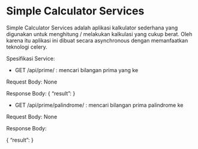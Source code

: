 # Simple Calculator Services

Simple Calculator Services adalah aplikasi kalkulator sederhana yang digunakan untuk menghitung / melakukan kalkulasi yang cukup berat. Oleh karena itu aplikasi ini dibuat secara asynchronous dengan memanfaatkan teknologi celery.

Spesifikasi Service:

- GET /api/prime/<index> : mencari bilangan prima yang ke <index>

Request Body: None

Response Body:
{
   “result”: <int>
}

- GET /api/prime/palindrome/<index> : mencari bilangan prima palindrome ke <index>

Request Body: None

Response Body:

{
   “result”: <int>
}


